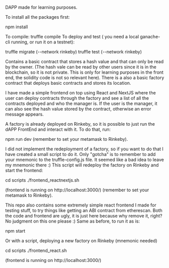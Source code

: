 DAPP made for learning purposes.

To install all the packages first:

npm install

To compile:
truffle compile
To deploy and test ( you need a local ganache-cli running, or run it on a testnet):

truffle migrate (--network rinkeby)
truffle test  (--network rinkeby)

Contains a basic contract that stores a hash value and that can only be read by the owner.
(The hash vale can be read by other users since it is in the blockchain, so it is not private. This is only for learning purposes in the front end, the solidity code is not so relevant here). There is a also a basic factory contract that deploys basic contracts and stores its location.

I have made a simple frontend on top using React and NextJS where the user can deploy contracts through the factory and see a list of all the contracts deployed and who the manager is. If the user is the manager, it can also see the hash value stored by the contract, otherwise an error message appears.

A factory is already deployed on Rinkeby, so it is possible to just run the dAPP FrontEnd and interact with it. To do that, run:

npm run dev
(remember to set your metamask to Rinkeby).

I did not implement the redeployment of a factory, so if you want to do that I have created a small script to do it. Only "gotcha" is to remember to add your mnemonic to the truffle-config.js file. It seemed like a bad idea to leave my mnemonic there :)
This script will redeploy the factory on Rinkeby and start the frontend:

cd scripts
./frontend_reactnextjs.sh

(frontend is running on http://localhost:3000/)
(remember to set your metamask to Rinkeby).

This repo also contains some extremely simple react frontend I made for testing stuff, to try things like getting an ABI contract from etherescan. Both the code and frontend are ugly, it is just here because why remove it, right? No judgment on this one please :)
Same as before, to run it as is:

npm start

Or with a script, deploying a new factory on Rinkeby (mnemonic needed)

cd scripts
./frontend_react.sh

(frontend is running on http://localhost:3000/)
